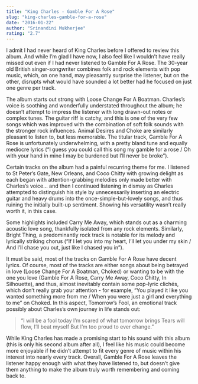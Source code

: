 ```yaml
---
title: "King Charles - Gamble For A Rose"
slug: "king-charles-gamble-for-a-rose"
date: "2016-01-22"
author: "Srinandini Mukherjee"
rating: "2.7"
---
```


I admit I had never heard of King Charles before I offered to review this album. And while I’m glad I have now, I also feel like I wouldn’t have really missed out even if I had never listened to Gamble For A Rose. The 30-year old British singer-songwriter combines folk and rock elements with pop music, which, on one hand, may pleasantly surprise the listener, but on the other, disrupts what would have sounded a lot better had he focused on just one genre per track.

The album starts out strong with Loose Change For A Boatman. Charles’s voice is soothing and wonderfully understated throughout the album; he doesn’t attempt to impress the listener with long drawn-out notes or complex tunes. The guitar riff is catchy, and this is one of the very few songs which was improved with the combination of soft folk sounds with the stronger rock influences. Animal Desires and Choke are similarly pleasant to listen to, but less memorable. The titular track, Gamble For A Rose is unfortunately underwhelming, with a pretty bland tune and equally mediocre lyrics (“I guess you could call this song my gamble for a rose / Oh with your hand in mine I may be burdened but I’ll never be broke”).

Certain tracks on the album had a painful recurring theme for me. I listened to St Peter’s Gate, New Orleans, and Coco Chitty with growing delight as each began with attention-grabbing melodies only made better with Charles’s voice… and then I continued listening in dismay as Charles attempted to distinguish his style by unnecessarily inserting an electric guitar and heavy drums into the once-simple-but-lovely songs, and thus ruining the initially built-up sentiment. Showing his versatility wasn’t really worth it, in this case.

Some highlights included Carry Me Away, which stands out as a charming acoustic love song, thankfully isolated from any rock elements. Similarly, Bright Thing, a predominantly rock track is notable for its melody and lyrically striking chorus (“If I let you into my heart, I’ll let you under my skin / And I’ll chase you out, just like I chased you in”).

It must be said, most of the tracks on Gamble For A Rose have decent lyrics. Of course, most of the tracks are either songs about being betrayed in love (Loose Change For A Boatman, Choked) or wanting to be with the one you love (Gamble For A Rose, Carry Me Away, Coco Chitty, In Silhouette), and thus, almost inevitably contain some pop-lyric clichés, which don’t really grab your attention - for example, “You played it like you wanted something more from me / When you were just a girl and everything to me” on Choked. In this aspect, Tomorrow’s Fool, an emotional track possibly about Charles’s own journey in life stands out:

> “I will be a fool today I’m scared of what tomorrow brings Tears will flow, I’ll beat myself But I’m too proud to ever change.”

While King Charles has made a promising start to his sound with this album (this is only his second album after all), I feel like his music could become more enjoyable if he didn’t attempt to fit every genre of music within his interest into nearly every track. Overall, Gamble For A Rose leaves the listener happy enough with what they have listened to, but doesn’t give them anything to make the album truly worth remembering and coming back to.
